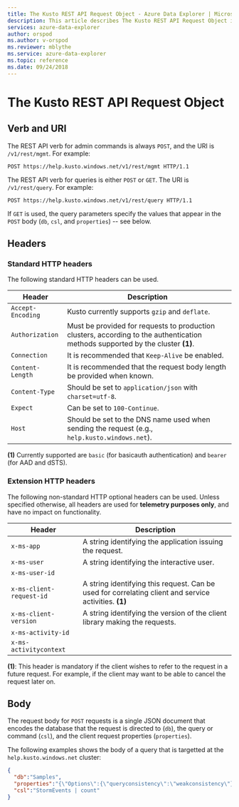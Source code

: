 ```yaml
---
title: The Kusto REST API Request Object - Azure Data Explorer | Microsoft Docs
description: This article describes The Kusto REST API Request Object in Azure Data Explorer.
services: azure-data-explorer
author: orspod
ms.author: v-orspod
ms.reviewer: mblythe
ms.service: azure-data-explorer
ms.topic: reference
ms.date: 09/24/2018
---
```

# The Kusto REST API Request Object

## Verb and URI

The REST API verb for admin commands is always `POST`, and the
URI is `/v1/rest/mgmt`. For example:

```
POST https://help.kusto.windows.net/v1/rest/mgmt HTTP/1.1 
```

The REST API verb for queries is either `POST` or `GET`. The
URI is `/v1/rest/query`. For example:

```
POST https://help.kusto.windows.net/v1/rest/query HTTP/1.1 
```

If `GET` is used, the query parameters specify the values that
appear in the `POST` body (`db`, `csl`, and `properties`) -- see
below.

## Headers

### Standard HTTP headers

The following standard HTTP headers can be used.

|Header           |Description                                                                                                                    |
|-----------------|-------------------------------------------------------------------------------------------------------------------------------|
|`Accept-Encoding`|Kusto currently supports `gzip` and `deflate`.                                                                                 |
|`Authorization`  |Must be provided for requests to production clusters, according to the authentication methods supported by the cluster **(1)**.|
|`Connection`     |It is recommended that `Keep-Alive` be enabled.                                                                                |
|`Content-Length` |It is recommended that the request body length be provided when known.                                                         |
|`Content-Type`   |Should be set to `application/json` with `charset=utf-8`.                                                                      |
|`Expect`         |Can be set to `100-Continue`.                                                                                                  |
|`Host`           |Should be set to the DNS name used when sending the request (e.g., `help.kusto.windows.net`).                                  |

**(1)** Currently supported are `basic` (for basicauth authentication) and `bearer` (for AAD and dSTS).

### Extension HTTP headers

The following non-standard HTTP optional headers can be used. Unless specified otherwise,
all headers are used for **telemetry purposes only**, and have no impact on
functionality.

|Header                  |Description                                                                                           |
|------------------------|------------------------------------------------------------------------------------------------------|
|`x-ms-app`              |A string identifying the application issuing the request.                                             |
|`x-ms-user`             |A string identifying the interactive user.                                                            |
|`x-ms-user-id`          |                                                                                                      |
|`x-ms-client-request-id`|A string identifying this request. Can be used for correlating client and service activities. **(1)** |
|`x-ms-client-version`   |A string identifying the version of the client library making the requests.                           |
|`x-ms-activity-id`      ||
|`x-ms-activitycontext`  ||

**(1)**: This header is mandatory if the client wishes to refer to the request
in a future request. For example, if the client may want to be able to cancel
the request later on.

## Body

The request body for `POST` requests is a single JSON document
that encodes the database that the request is directed to (`db`), the
query or command (`csl`), and the client request properties
(`properties`).


The following examples shows the body of a query that is targetted at the
`help.kusto.windows.net` cluster:

```json
{
  "db":"Samples",
  "properties":"{\"Options\":{\"queryconsistency\":\"weakconsistency\"}}",
  "csl":"StormEvents | count"
}
```
